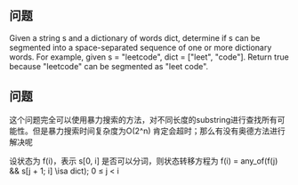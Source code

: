 ## 问题
Given a string s and a dictionary of words dict, determine if s can be segmented into a space-separated
sequence of one or more dictionary words.
For example, given
s = "leetcode",
dict = ["leet", "code"].
Return true because "leetcode" can be segmented as "leet code".

## 问题
这个问题完全可以使用暴力搜索的方法，对不同长度的substring进行查找所有可能性。但是暴力搜索时间复杂度为O(2^n)
肯定会超时；那么有没有奥德方法进行解决呢

设状态为 f(i)，表示 s[0, i] 是否可以分词，则状态转移方程为
f(i) = any_of(f(j) && s[j + 1; i] \isa dict);  0 ≤ j < i